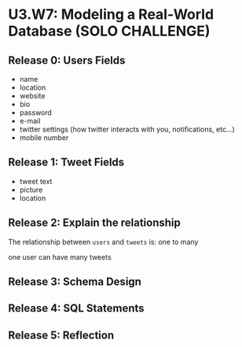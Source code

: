 # U3.W7: Modeling a Real-World Database (SOLO CHALLENGE)

## Release 0: Users Fields
* name
* location
* website
* bio
* password
* e-mail
* twitter settings (how twitter interacts with you, notifications, etc...)
* mobile number


## Release 1: Tweet Fields
* tweet text
* picture
* location


## Release 2: Explain the relationship
The relationship between `users` and `tweets` is: one to many
<!-- because... --> one user can have many tweets

## Release 3: Schema Design
<!-- Include your image (inline) of your schema -->

## Release 4: SQL Statements
<!-- Include your SQL Statements. How can you make markdown files show blocks of code? -->

## Release 5: Reflection
<!-- Be sure to add your reflection here!!! -->
